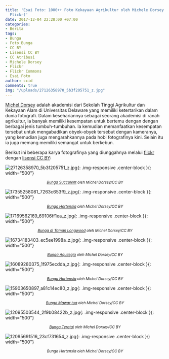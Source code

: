 ```yaml
---
title: 'Esai Foto: 1000++ Foto Kekayaan Agrikultur oleh Michele Dorsey (CC BY via
  Flickr)'
date: 2017-12-04 22:28:00 +07:00
categories:
- Berita
tags:
- Bunga
- Foto Bunga
- CC BY
- Lisensi CC BY
- CC Atribusi
- Michele Dorsey
- Flickr
- Flickr Commons
- Esai Foto
author: ccid
comments: true
img: "/uploads/27126358970_5b3f205751_z.jpg"
---
```


[Michel Dorsey](https://walfredphotography.wordpress.com/) adalah akademisi dari Sekolah Tinggi Agrikultur dan Kekayaan Alam di Universitas Delaware yang memiliki ketertarikan dalam dunia fotografi. Dalam kesehariannya sebagai seorang akademisi di ranah agrikultur, ia banyak memiliki kesempatan untuk bertemu dengan dengan berbagai jenis tumbuh-tumbuhan. Ia kemudian memanfaatkan kesempatan tersebut untuk mengabadikan obyek-obyek tersebut dengan kameranya, yang kemudian juga mengarahkannya pada hobi fotografinya kini. Selain itu ia juga memang memiliki semangat untuk berkebun.

Berikut ini beberapa karya fotografinya yang diunggahnya melalui [flickr](http://https://www.flickr.com/photos/dorseymw/albums) dengan [lisensi CC BY](https://creativecommons.org/licenses/by/4.0/deed.id):

![27126358970_5b3f205751_z.jpg](/uploads/27126358970_5b3f205751_z.jpg){: .img-responsive .center-block }{: width="500"}<center><small><i><a href="https://www.flickr.com/photos/dorseymw/27126358970/in/album-72157667512592094/">Bunga Succulent</a> oleh Michel Dorsey/CC BY</i></small></center>

![17355258081_7263c653f9_z.jpg](/uploads/17355258081_7263c653f9_z.jpg){: .img-responsive .center-block }{: width="500"}<center><small><i><a href="https://www.flickr.com/photos/dorseymw/17355258081/in/album-72157667512592094/">Bunga Hortensia</a> oleh Michel Dorsey/CC BY</i></small></center>

![17169562169_69106ff1ea_z.jpg](/uploads/17169562169_69106ff1ea_z.jpg){: .img-responsive .center-block }{: width="500"}<center><small><i><a href="https://www.flickr.com/photos/dorseymw/17169562169/in/album-72157667512592094/">Bunga di Taman Longwood</a> oleh Michel Dorsey/CC BY</i></small></center>

![16734183403_ec5ee1998a_z.jpg](/uploads/16734183403_ec5ee1998a_z.jpg){: .img-responsive .center-block }{: width="500"}<center><small><i><a href="https://www.flickr.com/photos/dorseymw/16734183403/in/album-72157667512592094/">Bunga Aquilegia</a> oleh Michel Dorsey/CC BY</i></small></center>

![16089280375_1f975ecdda_z.jpg](/uploads/16089280375_1f975ecdda_z.jpg){: .img-responsive .center-block }{: width="500"}<center><small><i><a href="https://www.flickr.com/photos/dorseymw/16089280375/in/album-72157667512592094/">Bunga Hortensia</a> oleh Michel Dorsey/CC BY</i></small></center>

![15903650897_a81c14ec80_z.jpg](/uploads/15903650897_a81c14ec80_z.jpg){: .img-responsive .center-block }{: width="500"}<center><small><i><a href="https://www.flickr.com/photos/dorseymw/15903650897/in/album-72157667512592094/">Bunga Mawar tua</a> oleh Michel Dorsey/CC BY</i></small></center>

![12095503544_2f9b08422b_z.jpg](/uploads/12095503544_2f9b08422b_z.jpg){: .img-responsive .center-block }{: width="500"}<center><small><i><a href="https://www.flickr.com/photos/dorseymw/12095691516/in/album-72157667512592094/">Bunga Teratai</a> oleh Michel Dorsey/CC BY</i></small></center>

![12095691516_23cf731654_z.jpg](/uploads/12095691516_23cf731654_z.jpg){: .img-responsive .center-block }{: width="500"}<center><small><i><a href="https://www.flickr.com/photos/dorseymw/12095503544/in/album-72157667512592094/"></a>Bunga Hortensia</a> oleh Michel Dorsey/CC BY</i></small></center>


